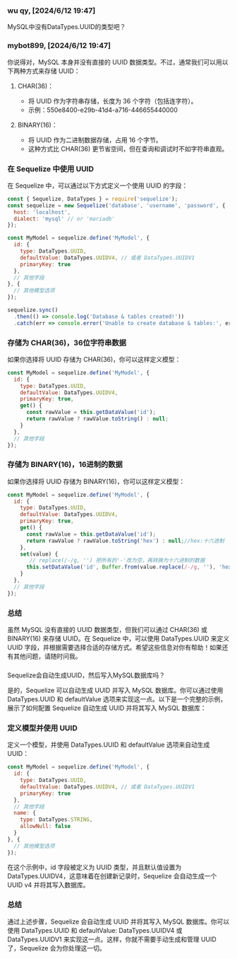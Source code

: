 ### wu qy, [2024/6/12 19:47]

MySQL中没有DataTypes.UUID的类型吧？

### mybot899, [2024/6/12 19:47]

你说得对，MySQL 本身并没有直接的 UUID 数据类型。不过，通常我们可以用以下两种方式来存储 UUID：

1. CHAR(36)：
   - 将 UUID 作为字符串存储，长度为 36 个字符（包括连字符）。
   - 示例：550e8400-e29b-41d4-a716-446655440000

2. BINARY(16)：
   - 将 UUID 作为二进制数据存储，占用 16 个字节。
   - 这种方式比 CHAR(36) 更节省空间，但在查询和调试时不如字符串直观。

### 在 Sequelize 中使用 UUID

在 Sequelize 中，可以通过以下方式定义一个使用 UUID 的字段：

```js
const { Sequelize, DataTypes } = require('sequelize');
const sequelize = new Sequelize('database', 'username', 'password', {
  host: 'localhost',
  dialect: 'mysql' // or 'mariadb'
});

const MyModel = sequelize.define('MyModel', {
  id: {
    type: DataTypes.UUID,
    defaultValue: DataTypes.UUIDV4, // 或者 DataTypes.UUIDV1
    primaryKey: true
  },
  // 其他字段
}, {
  // 其他模型选项
});

sequelize.sync()
  .then(() => console.log('Database & tables created!'))
  .catch(err => console.error('Unable to create database & tables:', err));
```




### 存储为 CHAR(36)，36位字符串数据

如果你选择将 UUID 存储为 CHAR(36)，你可以这样定义模型：

```js
const MyModel = sequelize.define('MyModel', {
  id: {
    type: DataTypes.UUID,
    defaultValue: DataTypes.UUIDV4,
    primaryKey: true,
    get() {
      const rawValue = this.getDataValue('id');
      return rawValue ? rawValue.toString() : null;
    }
  },
  // 其他字段
});
```




### 存储为 BINARY(16)，16进制的数据

如果你选择将 UUID 存储为 BINARY(16)，你可以这样定义模型：

```js
const MyModel = sequelize.define('MyModel', {
  id: {
    type: DataTypes.UUID,
    defaultValue: DataTypes.UUIDV4,
    primaryKey: true,
    get() {
      const rawValue = this.getDataValue('id');
      return rawValue ? rawValue.toString('hex') : null;//hex:十六进制
    },
    set(value) {
       // replace(/-/g, '') 把所有的'-'改为空，再转换为十六进制的数据
      this.setDataValue('id', Buffer.from(value.replace(/-/g, ''), 'hex'));
    }
  },
  // 其他字段
});
```




### 总结

虽然 MySQL 没有直接的 UUID 数据类型，但我们可以通过 CHAR(36) 或 BINARY(16) 来存储 UUID。在 Sequelize 中，可以使用 DataTypes.UUID 来定义 UUID 字段，并根据需要选择合适的存储方式。希望这些信息对你有帮助！如果还有其他问题，请随时问我。

### 

Sequelize会自动生成UUID，然后写入MySQL数据库吗？

是的，Sequelize 可以自动生成 UUID 并写入 MySQL 数据库。你可以通过使用 DataTypes.UUID 和 defaultValue 选项来实现这一点。以下是一个完整的示例，展示了如何配置 Sequelize 自动生成 UUID 并将其写入 MySQL 数据库：


### 定义模型并使用 UUID

定义一个模型，并使用 DataTypes.UUID 和 defaultValue 选项来自动生成 UUID：

```js
const MyModel = sequelize.define('MyModel', {
  id: {
    type: DataTypes.UUID,
    defaultValue: DataTypes.UUIDV4, // 或者 DataTypes.UUIDV1
    primaryKey: true
  },
  // 其他字段
  name: {
    type: DataTypes.STRING,
    allowNull: false
  }
}, {
  // 其他模型选项
});
```


在这个示例中，id 字段被定义为 UUID 类型，并且默认值设置为 DataTypes.UUIDV4，这意味着在创建新记录时，Sequelize 会自动生成一个 UUID v4 并将其写入数据库。

### 总结

通过上述步骤，Sequelize 会自动生成 UUID 并将其写入 MySQL 数据库。你可以使用 DataTypes.UUID 和 defaultValue: DataTypes.UUIDV4 或 DataTypes.UUIDV1 来实现这一点。这样，你就不需要手动生成和管理 UUID 了，Sequelize 会为你处理这一切。

